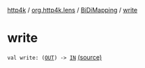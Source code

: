 [http4k](../../index.md) / [org.http4k.lens](../index.md) / [BiDiMapping](index.md) / [write](./write.md)

# write

`val write: (`[`OUT`](index.md#OUT)`) -> `[`IN`](index.md#IN) [(source)](https://github.com/http4k/http4k/blob/master/http4k-core/src/main/kotlin/org/http4k/lens/BiDiMapping.kt#L26)